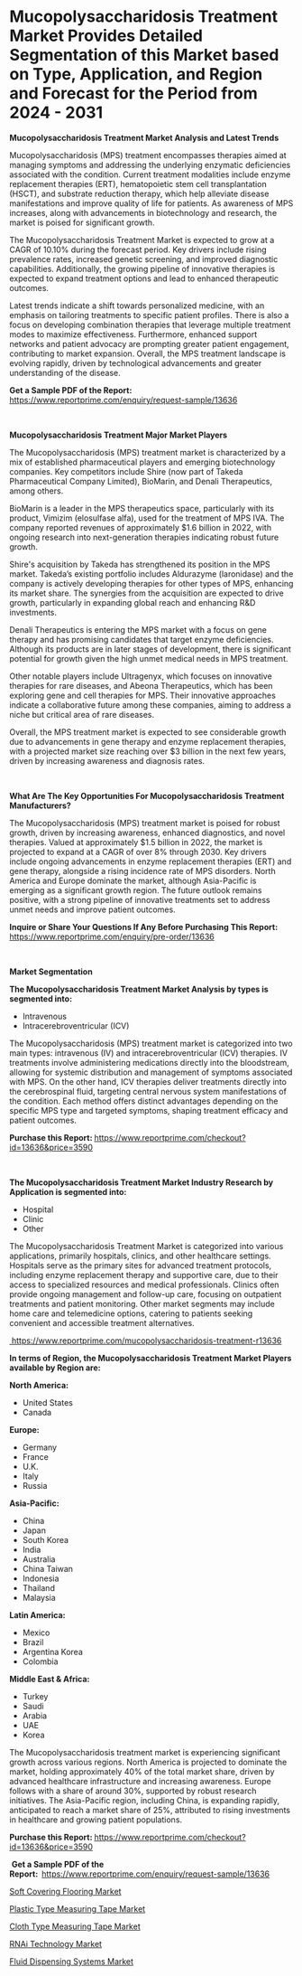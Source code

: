 <p><h1>Mucopolysaccharidosis Treatment Market Provides Detailed Segmentation of this Market based on Type, Application, and Region and Forecast for the Period from 2024 - 2031</h1></p><p><strong>Mucopolysaccharidosis Treatment Market Analysis and Latest Trends</strong></p>
<p><p>Mucopolysaccharidosis (MPS) treatment encompasses therapies aimed at managing symptoms and addressing the underlying enzymatic deficiencies associated with the condition. Current treatment modalities include enzyme replacement therapies (ERT), hematopoietic stem cell transplantation (HSCT), and substrate reduction therapy, which help alleviate disease manifestations and improve quality of life for patients. As awareness of MPS increases, along with advancements in biotechnology and research, the market is poised for significant growth.</p><p>The Mucopolysaccharidosis Treatment Market is expected to grow at a CAGR of 10.10% during the forecast period. Key drivers include rising prevalence rates, increased genetic screening, and improved diagnostic capabilities. Additionally, the growing pipeline of innovative therapies is expected to expand treatment options and lead to enhanced therapeutic outcomes. </p><p>Latest trends indicate a shift towards personalized medicine, with an emphasis on tailoring treatments to specific patient profiles. There is also a focus on developing combination therapies that leverage multiple treatment modes to maximize effectiveness. Furthermore, enhanced support networks and patient advocacy are prompting greater patient engagement, contributing to market expansion. Overall, the MPS treatment landscape is evolving rapidly, driven by technological advancements and greater understanding of the disease.</p></p>
<p><strong>Get a Sample PDF of the Report:&nbsp;</strong> <a href="https://www.reportprime.com/enquiry/request-sample/13636?utm_campaign=104&utm_medium=2&utm_source=Github&utm_content=ia&utm_term=29112024&utm_id=mucopolysaccharidosis-treatment">https://www.reportprime.com/enquiry/request-sample/13636</a></p>
<p>&nbsp;</p>
<p><strong>Mucopolysaccharidosis Treatment Major Market Players</strong></p>
<p><p>The Mucopolysaccharidosis (MPS) treatment market is characterized by a mix of established pharmaceutical players and emerging biotechnology companies. Key competitors include Shire (now part of Takeda Pharmaceutical Company Limited), BioMarin, and Denali Therapeutics, among others.</p><p>BioMarin is a leader in the MPS therapeutics space, particularly with its product, Vimizim (elosulfase alfa), used for the treatment of MPS IVA. The company reported revenues of approximately $1.6 billion in 2022, with ongoing research into next-generation therapies indicating robust future growth.</p><p>Shire's acquisition by Takeda has strengthened its position in the MPS market. Takeda’s existing portfolio includes Aldurazyme (laronidase) and the company is actively developing therapies for other types of MPS, enhancing its market share. The synergies from the acquisition are expected to drive growth, particularly in expanding global reach and enhancing R&D investments.</p><p>Denali Therapeutics is entering the MPS market with a focus on gene therapy and has promising candidates that target enzyme deficiencies. Although its products are in later stages of development, there is significant potential for growth given the high unmet medical needs in MPS treatment.</p><p>Other notable players include Ultragenyx, which focuses on innovative therapies for rare diseases, and Abeona Therapeutics, which has been exploring gene and cell therapies for MPS. Their innovative approaches indicate a collaborative future among these companies, aiming to address a niche but critical area of rare diseases.</p><p>Overall, the MPS treatment market is expected to see considerable growth due to advancements in gene therapy and enzyme replacement therapies, with a projected market size reaching over $3 billion in the next few years, driven by increasing awareness and diagnosis rates.</p></p>
<p>&nbsp;</p>
<p><strong>What Are The Key Opportunities For Mucopolysaccharidosis Treatment Manufacturers?</strong></p>
<p><p>The Mucopolysaccharidosis (MPS) treatment market is poised for robust growth, driven by increasing awareness, enhanced diagnostics, and novel therapies. Valued at approximately $1.5 billion in 2022, the market is projected to expand at a CAGR of over 8% through 2030. Key drivers include ongoing advancements in enzyme replacement therapies (ERT) and gene therapy, alongside a rising incidence rate of MPS disorders. North America and Europe dominate the market, although Asia-Pacific is emerging as a significant growth region. The future outlook remains positive, with a strong pipeline of innovative treatments set to address unmet needs and improve patient outcomes.</p></p>
<p><strong>Inquire or Share Your Questions If Any Before Purchasing This Report:</strong> <a href="https://www.reportprime.com/enquiry/pre-order/13636?utm_campaign=104&utm_medium=2&utm_source=Github&utm_content=ia&utm_term=29112024&utm_id=mucopolysaccharidosis-treatment">https://www.reportprime.com/enquiry/pre-order/13636</a></p>
<p>&nbsp;</p>
<p><strong>Market Segmentation</strong></p>
<p><strong>The Mucopolysaccharidosis Treatment Market Analysis by types is segmented into:</strong></p>
<p><ul><li>Intravenous</li><li>Intracerebroventricular (ICV)</li></ul></p>
<p><p>The Mucopolysaccharidosis (MPS) treatment market is categorized into two main types: intravenous (IV) and intracerebroventricular (ICV) therapies. IV treatments involve administering medications directly into the bloodstream, allowing for systemic distribution and management of symptoms associated with MPS. On the other hand, ICV therapies deliver treatments directly into the cerebrospinal fluid, targeting central nervous system manifestations of the condition. Each method offers distinct advantages depending on the specific MPS type and targeted symptoms, shaping treatment efficacy and patient outcomes.</p></p>
<p><strong>Purchase this Report:&nbsp;</strong><a href="https://www.reportprime.com/checkout?id=13636&price=3590&utm_campaign=104&utm_medium=2&utm_source=Github&utm_content=ia&utm_term=29112024&utm_id=mucopolysaccharidosis-treatment">https://www.reportprime.com/checkout?id=13636&price=3590</a></p>
<p>&nbsp;</p>
<p><strong>The Mucopolysaccharidosis Treatment Market Industry Research by Application is segmented into:</strong></p>
<p><ul><li>Hospital</li><li>Clinic</li><li>Other</li></ul></p>
<p><p>The Mucopolysaccharidosis Treatment Market is categorized into various applications, primarily hospitals, clinics, and other healthcare settings. Hospitals serve as the primary sites for advanced treatment protocols, including enzyme replacement therapy and supportive care, due to their access to specialized resources and medical professionals. Clinics often provide ongoing management and follow-up care, focusing on outpatient treatments and patient monitoring. Other market segments may include home care and telemedicine options, catering to patients seeking convenient and accessible treatment alternatives.</p></p>
<p><a href="https://www.reportprime.com/mucopolysaccharidosis-treatment-r13636?utm_campaign=104&utm_medium=2&utm_source=Github&utm_content=ia&utm_term=29112024&utm_id=mucopolysaccharidosis-treatment">&nbsp;https://www.reportprime.com/mucopolysaccharidosis-treatment-r13636</a></p>
<p><strong>In terms of Region, the Mucopolysaccharidosis Treatment Market Players available by Region are:</strong></p>
<p>
    <p> <strong> North America: </strong>
        <ul>
            <li>United States</li>
            <li>Canada</li>
        </ul>
        </p> 
    <p> <strong> Europe: </strong>
        <ul>
            <li>Germany</li>
            <li>France</li>
            <li>U.K.</li>
            <li>Italy</li>
            <li>Russia</li>
        </ul>
        </p> 
    <p> <strong> Asia-Pacific: </strong>
        <ul>
            <li>China</li>
            <li>Japan</li>
            <li>South Korea</li>
            <li>India</li>
            <li>Australia</li>
            <li>China Taiwan</li>
            <li>Indonesia</li>
            <li>Thailand</li>
            <li>Malaysia</li>
        </ul>
        </p> 
    <p> <strong> Latin America: </strong>
        <ul>
            <li>Mexico</li>
            <li>Brazil</li>
            <li>Argentina Korea</li>
            <li>Colombia</li>
        </ul>
        </p> 
    <p> <strong> Middle East & Africa: </strong>
        <ul>
            <li>Turkey</li>
            <li>Saudi</li>
            <li>Arabia</li>
            <li>UAE</li>
            <li>Korea</li>
        </ul>
    </p>
    </p>
<p><p>The Mucopolysaccharidosis treatment market is experiencing significant growth across various regions. North America is projected to dominate the market, holding approximately 40% of the total market share, driven by advanced healthcare infrastructure and increasing awareness. Europe follows with a share of around 30%, supported by robust research initiatives. The Asia-Pacific region, including China, is expanding rapidly, anticipated to reach a market share of 25%, attributed to rising investments in healthcare and growing patient populations.</p></p>
<p><strong>Purchase this Report: </strong><a href="https://www.reportprime.com/checkout?id=13636&price=3590&utm_campaign=104&utm_medium=2&utm_source=Github&utm_content=ia&utm_term=29112024&utm_id=mucopolysaccharidosis-treatment">https://www.reportprime.com/checkout?id=13636&price=3590</a></p>
<p>&nbsp;<strong>Get a Sample PDF of the Report:&nbsp;&nbsp;</strong><a href="https://www.reportprime.com/enquiry/request-sample/13636?utm_campaign=104&utm_medium=2&utm_source=Github&utm_content=ia&utm_term=29112024&utm_id=mucopolysaccharidosis-treatment">https://www.reportprime.com/enquiry/request-sample/13636</a></p>
<p><strong></strong></p>
<p><p><a href="https://www.linkedin.com/pulse/global-soft-covering-flooring-market-landscape-future-trends-3raxf?utm_campaign=104&utm_medium=2&utm_source=Github&utm_content=ia&utm_term=29112024&utm_id=mucopolysaccharidosis-treatment">Soft Covering Flooring Market</a></p><p><a href="https://issuu.com/reportprime-2/docs/plastic-type-measuring-tape-market-size-2030.pptx?utm_campaign=104&utm_medium=2&utm_source=Github&utm_content=ia&utm_term=29112024&utm_id=mucopolysaccharidosis-treatment">Plastic Type Measuring Tape Market</a></p><p><a href="https://issuu.com/reportprime-2/docs/cloth-type-measuring-tape-market-size-2030.pptx?utm_campaign=104&utm_medium=2&utm_source=Github&utm_content=ia&utm_term=29112024&utm_id=mucopolysaccharidosis-treatment">Cloth Type Measuring Tape Market</a></p><p><a href="https://github.com/borgmrikki329/Market-Research-Report-List-1/blob/main/rnai-technology-market.md?utm_campaign=104&utm_medium=2&utm_source=Github&utm_content=ia&utm_term=29112024&utm_id=mucopolysaccharidosis-treatment">RNAi Technology Market</a></p><p><a href="https://www.linkedin.com/pulse/comprehensive-overview-fluid-dispensing-systems-market-size-4suce?utm_campaign=104&utm_medium=2&utm_source=Github&utm_content=ia&utm_term=29112024&utm_id=mucopolysaccharidosis-treatment">Fluid Dispensing Systems Market</a></p></p>